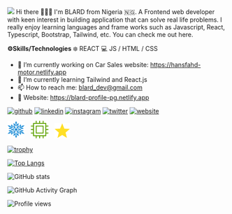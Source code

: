 
<!--  ![Blard_dev](https://miro.medium.com/max/1400/0*mfUNFSHyrXnH7ZKf) -->
 <img src='https:https://pbs.twimg.com/profile_banners/1464330315930157057/1662083447/1500x500'>
 Hi there 👨🏾‍💻
I'm BLARD from Nigeria 🇳🇬. A Frontend web developer with keen interest in building application that can solve real life problems. I really enjoy learning languages and frame works such as Javascript, React, Typescript, Bootstrap, Tailwind, etc. You can check me out here. 

**⚙️Skills/Technologies**
❄️ REACT 
💻 JS / HTML / CSS

- 🔭 I’m currently working on Car Sales website: https://hansfahd-motor.netlify.app 
- 🌱 I’m currently learning Tailwind and React.js 
- 📫 How to reach me: blard_dev@gmail.com
- 🔗 Website: https://blard-profile-pg.netlify.app


[<img src='https://cdn.jsdelivr.net/npm/simple-icons@3.0.1/icons/github.svg' alt='github' height='40'>](https://github.com/Blard-omu)  [<img src='https://cdn.jsdelivr.net/npm/simple-icons@3.0.1/icons/linkedin.svg' alt='linkedin' height='40'>](https://www.linkedin.com/in/peteromu/)  [<img src='https://cdn.jsdelivr.net/npm/simple-icons@3.0.1/icons/instagram.svg' alt='instagram' height='40'>](https://www.instagram.com/peteromu/)  [<img src='https://cdn.jsdelivr.net/npm/simple-icons@3.0.1/icons/twitter.svg' alt='twitter' height='40'>](https://twitter.com/@omu1peter)
[<img src='https://cdn.jsdelivr.net/npm/simple-icons@3.0.1/icons/icloud.svg' alt='website' height='40'>](https://blard-profile-pg.netlify.app/) 

<a href='https://archiveprogram.github.com/'><img src='https://raw.githubusercontent.com/acervenky/animated-github-badges/master/assets/acbadge.gif' width='40' height='40'></a> <a href='https://docs.github.com/en/developers'><img src='https://raw.githubusercontent.com/acervenky/animated-github-badges/master/assets/devbadge.gif' width='40' height='40'></a> <a href='https://stars.github.com/'><img src='https://raw.githubusercontent.com/acervenky/animated-github-badges/master/assets/starbadge.gif' width='35' height='35'></a> 

[![trophy](https://github-profile-trophy.vercel.app/?username=Blard-omu)](https://github.com/ryo-ma/github-profile-trophy)

[![Top Langs](https://github-readme-stats.vercel.app/api/top-langs/?username=Blard-omu)](https://github.com/anuraghazra/github-readme-stats)

![GitHub stats](https://github-readme-stats.vercel.app/api?username=Blard-omu&show_icons=true&count_private=true)  

![GitHub Activity Graph](https://activity-graph.herokuapp.com/graph?username=Blard-omu)  

![Profile views](https://gpvc.arturio.dev/Blard-omu)  
